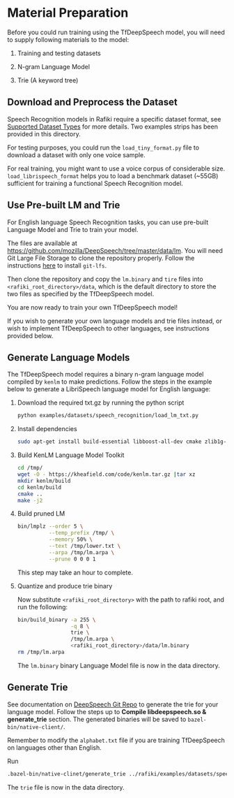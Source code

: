 # Material Preparation

Before you could run training using the TfDeepSpeech model, you will need to supply following materials to the model:

1. Training and testing datasets

2. N-gram Language Model

3. Trie (A keyword tree)


## Download and Preprocess the Dataset

Speech Recognition models in Rafiki require a specific dataset format, see [Supported Dataset Types](https://nginyc.github.io/rafiki/docs/latest/src/user/datasets.html#) for more details. Two examples strips has been provided in this directory.

For testing purposes, you could run the `load_tiny_format.py` file to download a dataset with only one voice sample.

For real training, you might want to use a voice corpus of considerable size. `load_librispeech_format` helps you to load a benchmark dataset (~55GB) sufficient for training a functional Speech Recognition model.


## Use Pre-built LM and Trie

For English language Speech Recognition tasks, you can use pre-built Language Model and Trie to train your model.

The files are available at https://github.com/mozilla/DeepSpeech/tree/master/data/lm. You will need Git Large File Storage to clone the repository properly. Follow the instructions [here](https://git-lfs.github.com/) to install `git-lfs`.

Then clone the repository and copy the `lm.binary` and `tire` files into `<rafiki_root_directory>/data`, which is the default directory to store the two files as specified by the TfDeepSpeech model.

You are now ready to train your own TfDeepSpeech model!

If you wish to generate your own language models and trie files instead, or wish to implement TfDeepSpeech to other languages, see instructions provided below.


## Generate Language Models

The TfDeepSpeech model requires a binary n-gram language model compiled by `kenlm` to make predictions. Follow the steps in the example below to generate a LibriSpeech language model for English language:

1. Download the required txt.gz by running the python script

    ```sh 
    python examples/datasets/speech_recognition/load_lm_txt.py
    ```

1. Install dependencies

    ```sh
    sudo apt-get install build-essential libboost-all-dev cmake zlib1g-dev libbz2-dev liblzma-dev
    ```

2. Build KenLM Language Model Toolkit

    ```sh
    cd /tmp/
    wget -O - https://kheafield.com/code/kenlm.tar.gz |tar xz
    mkdir kenlm/build
    cd kenlm/build
    cmake ..
    make -j2
    ```
3. Build pruned LM

    ```sh
    bin/lmplz --order 5 \
              --temp_prefix /tmp/ \
              --memory 50% \
              --text /tmp/lower.txt \
              --arpa /tmp/lm.arpa \
              --prune 0 0 0 1
    ```
    This step may take an hour to complete.
    
4. Quantize and produce trie binary

    Now substitute `<rafiki_root_directory>` with the path to rafiki root, and run the following:

    ```sh
    bin/build_binary -a 255 \
                     -q 8 \
                     trie \
                     /tmp/lm.arpa \
                     <rafiki_root_directory>/data/lm.binary
    rm /tmp/lm.arpa
    ```
    The `lm.binary` binary Language Model file is now in the data directory.
    
## Generate Trie 

See documentation on [DeepSpeech Git Repo](https://github.com/mozilla/DeepSpeech/tree/master/native_client) to generate the trie for your language model. Follow the steps up to **Compile libdeepspeech.so & generate_trie** section. The generated binaries will be saved to `bazel-bin/native-client/`.

Remember to modify the `alphabet.txt` file if you are training TfDeepSpeech on languages other than English.

Run

```sh
.bazel-bin/native-clinet/generate_trie ../rafiki/examples/datasets/speech_recognition/alphabet.txt ../rafiki/data/lm.binary ../rafiki/data/trie
```

The `trie` file is now in the data directory.